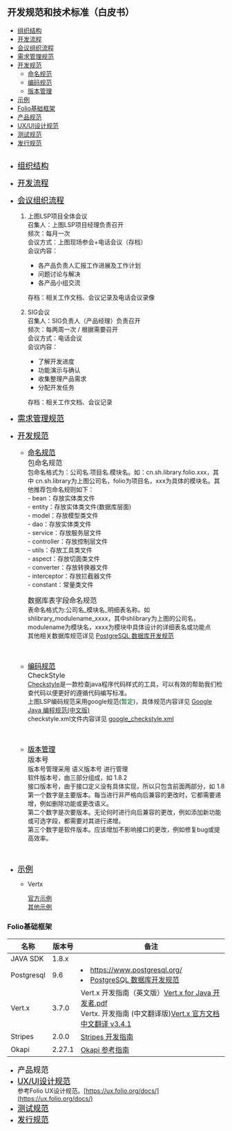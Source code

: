 ## 开发规范和技术标准（白皮书）
* [组织结构](#组织结构)
* [开发流程](#开发流程)
* [会议组织流程](#会议组织流程)
* [需求管理规范](#需求管理规范)
* [开发规范](#开发规范)
    * [命名规范](#命名规范)
    * [编码规范](#编码规范)
    * [版本管理](#版本管理)
* [示例](#示例)
* [Folio基础框架](#folio基础框架)
* [产品规范](#产品规范)
* [UX/UI设计规范](#ux_ui)
* [测试规范](#测试规范)
* [发行规范](#faxingguifan)
##  

* <font size=4><a href="#组织结构" id="user-content-组织结构"  style="color:black" title="">组织结构</a></font>
* <font size=4><a href="#开发流程" id="user-content-开发流程" style="color:black" title="">开发流程</a></font>
* <font size=4><a href="#会议组织流程" id="user-content-会议组织流程" style="color:black" title="">会议组织流程</a></font>
    1. 上图LSP项目全体会议 <br />
        召集人：上图LSP项目经理负责召开<br />
        频次：每月一次<br />
        会议方式：上图现场参会+电话会议（存档）<br />
        会议内容：<br />
        * 各产品负责人汇报工作进展及工作计划
        * 问题讨论与解决
        * 各产品小组交流<br />

        存档：相关工作文档、会议记录及电话会议录像 <br />
    2. SIG会议 <br />
        召集人：SIG负责人（产品经理）负责召开<br />
        频次：每两周一次 / 根据需要召开<br />
        会议方式：电话会议<br />
        会议内容：<br />
        * 了解开发进度
        * 功能演示与确认
        * 收集整理产品需求
        * 分配开发任务 <br />
        
        存档：相关工作文档、会议记录 <br />
* <font size=4><a href="#需求管理规范" id="user-content-需求管理规范" style="color:black" title="">需求管理规范</a></font>
* <font size=4><a href="#开发规范" id="user-content-开发规范" style="color:black" title="">开发规范</a></font>
    * <font size=3><a href="#命名规范" id="user-content-命名规范" style="color:black" title="">命名规范</a></font> <br />
        <font size=3>包命名规范 </font> <br />
        包命名格式为：公司名.项目名.模块名。如：cn.sh.library.folio.xxx，其中 cn.sh.library为上图公司名，folio为项目名，xxx为具体的模块名。其他推荐包命名规则如下：<br />
            - bean：存放实体类文件<br />
            - entity：存放实体类文件(数据库层面)<br />
            - model：存放模型类文件<br />
            - dao：存放实体类文件<br />
            - service：存放服务层文件<br />
            - controller：存放控制层文件<br />
            - utils：存放工具类文件<br />
            - aspect：存放切面类文件<br />
            - converter：存放转换器文件<br />
            - interceptor：存放拦截器文件<br />
            - constant：常量类文件<br />

        <font size=3>数据库表字段命名规范 </font> <br />
            表命名格式为:公司名_模块名_明细表名称。如 shlibrary_modulename_xxxx，其中shlibrary为上图的公司名，modulename为模块名，xxxx为模块中具体设计的详细表名或功能点<br />
            其他相关数据库规范详见 <a href="http://sig.library.sh.cn:8090/pages/viewpage.action?pageId=2818252">PostgreSQL 数据库开发规范</a><br /><br /><br />

    * <font size=3><a href="#编码规范" id="user-content-编码规范" style="color:black" title="">编码规范</a> </font> <br />
        <font size=3>CheckStyle </font> <br />
        <a href="https://checkstyle.sourceforge.io/">Checkstyle</a>是一款检查java程序代码样式的工具，可以有效的帮助我们检查代码以便更好的遵循代码编写标准。<br />
        上图LSP编码规范采用google规范(<font color='rgb(255,102,0)'>暂定</font>)，具体规范内容详见 <a href="http://sig.library.sh.cn:8090/download/attachments/2818186/google-java-styleguide-zh.pdf?version=1&modificationDate=1556165372952&api=v2">Google Java 编程规范(中文版)</a> <br />
        checkstyle.xml文件内容详见 <a href="https://github.com/checkstyle/checkstyle/blob/master/src/main/resources/google_checks.xml">google_checkstyle.xml</a> <br /> <br /> <br />

    * <font size=3><a href="#版本管理" id="user-content-版本管理" style="color:black" title="">版本管理</a> </font> <br />
        <font size=3>版本号 </font> <br />
        版本号管理采用 语义版本号 进行管理<br />
        软件版本号，由三部分组成，如 1.8.2<br />
        接口版本号，由于接口定义没有具体实现，所以只包含前面两部分，如 1.8<br />
        第一个数字是主要版本。每当进行非严格向后兼容的更改时，它都需要递增，例如删除功能或更改语义。<br />
        第二个数字是次要版本。无论何时进行向后兼容的更改，例如添加新功能或可选字段，都需要对其进行递增。<br />
        第三个数字是软件版本。应该增加不影响接口的更改，例如修复bug或提高效率。<br /><br /> <br />
        
* <font size=4><a href="#示例" id="user-content-示例" style="color:black" title="">示例</a></font>
    * Vertx

        [官方示例](https://github.com/vert-x3/vertx-examples "官方示例") <br />
        [其他示例](https://github.com/x19990416/vertx-examples "其他示例")
### Folio基础框架
<table>
<th>名称</th><th>版本号</th><th>备注</th>
<tbody>
<tr>
<td>JAVA SDK</td>
<td>1.8.x</td>
<td></td>
</tr>
<tr>
<td>Postgresql</td>
<td>9.6</td>
<td>
<li><a href="https://www.postgresql.org/">https://www.postgresql.org/</a></li>
<li><a href="http://sig.library.sh.cn:8090/pages/viewpage.action?pageId=2818252">PostgreSQL 数据库开发规范</a></li>
</td>
</tr>
<tr>
<td>Vert.x</td>
<td>3.7.0</td>
<td>
Vert.x 开发指南（英文版）<a href="http://sig.library.sh.cn:8090/pages/viewpage.action?pageId=2818186&preview=/2818186/2818235/Vert.x%20for%20Java%20%E5%BC%80%E5%8F%91%E8%80%85.pdf">Vert.x for Java 开发者.pdf</a><br />
Vertx. 开发指南 (中文翻译版)<a href="https://vertxchina.github.io/vertx-translation-chinese/">Vert.x 官方文档中文翻译 v3.4.1</a>

</td>
</tr>
<tr>
<td>Stripes</td>
<td>2.0.0</td>
<td><a href="https://github.com/folio-org/stripes/blob/master/README.md">Stripes 开发指南</a></td>
</tr>
<tr>
<td>Okapi</td>
<td>2.27.1</td>
<td><a href="https://github.com/folio-org/okapi/blob/master/doc-zh/guide.md">Okapi 参考指南</a></td>
</tr>
</tbody>
</table>

* <font size=4><span href="#产品规范" id="user-content-产品规范" style="color:black" title="">产品规范</span></font>
* <font size=4><a href="#ux_ui" id="user-content-ux_ui" style="color:black" title="">UX/UI设计规范</a></font> <br />
    参考Folio UX设计规范。[https://ux.folio.org/docs/](https://ux.folio.org/docs/)
* <font size=4 ><a href="#测试规范" id="user-content-测试规范" style="color:black" title="">测试规范</a></font>
* <font size=4 name="faxingguifan"><a href="#faxingguifan" id="user-content-faxingguifan" style="color:black" title="">发行规范</a></font>

